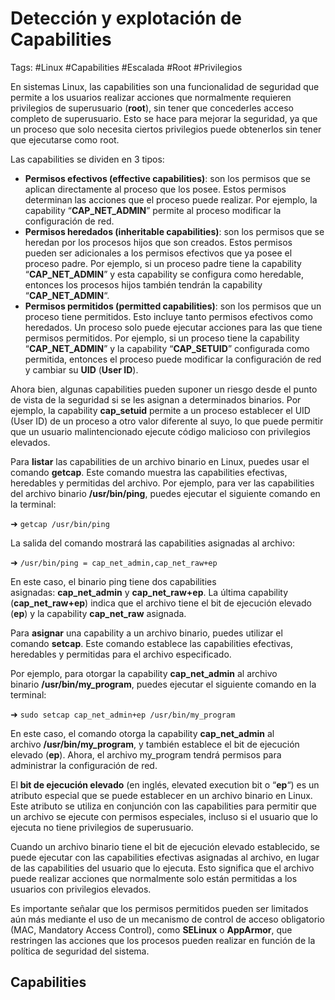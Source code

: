 # Detección y explotación de Capabilities

Tags: #Linux #Capabilities  #Escalada #Root #Privilegios 

En sistemas Linux, las capabilities son una funcionalidad de seguridad que permite a los usuarios realizar acciones que normalmente requieren privilegios de superusuario (**root**), sin tener que concederles acceso completo de superusuario. Esto se hace para mejorar la seguridad, ya que un proceso que solo necesita ciertos privilegios puede obtenerlos sin tener que ejecutarse como root.

Las capabilities se dividen en 3 tipos:

- **Permisos efectivos (effective capabilities)**: son los permisos que se aplican directamente al proceso que los posee. Estos permisos determinan las acciones que el proceso puede realizar. Por ejemplo, la capability “**CAP_NET_ADMIN**” permite al proceso modificar la configuración de red.
- **Permisos heredados (inheritable capabilities)**: son los permisos que se heredan por los procesos hijos que son creados. Estos permisos pueden ser adicionales a los permisos efectivos que ya posee el proceso padre. Por ejemplo, si un proceso padre tiene la capability “**CAP_NET_ADMIN**” y esta capability se configura como heredable, entonces los procesos hijos también tendrán la capability “**CAP_NET_ADMIN**“.
- **Permisos permitidos (permitted capabilities)**: son los permisos que un proceso tiene permitidos. Esto incluye tanto permisos efectivos como heredados. Un proceso solo puede ejecutar acciones para las que tiene permisos permitidos. Por ejemplo, si un proceso tiene la capability “**CAP_NET_ADMIN**” y la capability “**CAP_SETUID**” configurada como permitida, entonces el proceso puede modificar la configuración de red y cambiar su **UID** (**User ID**).

Ahora bien, algunas capabilities pueden suponer un riesgo desde el punto de vista de la seguridad si se les asignan a determinados binarios. Por ejemplo, la capability **cap_setuid** permite a un proceso establecer el UID (User ID) de un proceso a otro valor diferente al suyo, lo que puede permitir que un usuario malintencionado ejecute código malicioso con privilegios elevados.

Para **listar** las capabilities de un archivo binario en Linux, puedes usar el comando **getcap**. Este comando muestra las capabilities efectivas, heredables y permitidas del archivo. Por ejemplo, para ver las capabilities del archivo binario **/usr/bin/ping**, puedes ejecutar el siguiente comando en la terminal:

➜ `getcap /usr/bin/ping`

La salida del comando mostrará las capabilities asignadas al archivo:

➜ `/usr/bin/ping = cap_net_admin,cap_net_raw+ep`

En este caso, el binario ping tiene dos capabilities asignadas: **cap_net_admin** y **cap_net_raw+ep**. La última capability (**cap_net_raw+ep**) indica que el archivo tiene el bit de ejecución elevado (**ep**) y la capability **cap_net_raw** asignada.

Para **asignar** una capability a un archivo binario, puedes utilizar el comando **setcap**. Este comando establece las capabilities efectivas, heredables y permitidas para el archivo especificado.

Por ejemplo, para otorgar la capability **cap_net_admin** al archivo binario **/usr/bin/my_program**, puedes ejecutar el siguiente comando en la terminal:

➜ `sudo setcap cap_net_admin+ep /usr/bin/my_program`

En este caso, el comando otorga la capability **cap_net_admin** al archivo **/usr/bin/my_program**, y también establece el bit de ejecución elevado (**ep**). Ahora, el archivo my_program tendrá permisos para administrar la configuración de red.

El **bit de ejecución elevado** (en inglés, elevated execution bit o “**ep**“) es un atributo especial que se puede establecer en un archivo binario en Linux. Este atributo se utiliza en conjunción con las capabilities para permitir que un archivo se ejecute con permisos especiales, incluso si el usuario que lo ejecuta no tiene privilegios de superusuario.

Cuando un archivo binario tiene el bit de ejecución elevado establecido, se puede ejecutar con las capabilities efectivas asignadas al archivo, en lugar de las capabilities del usuario que lo ejecuta. Esto significa que el archivo puede realizar acciones que normalmente solo están permitidas a los usuarios con privilegios elevados.

Es importante señalar que los permisos permitidos pueden ser limitados aún más mediante el uso de un mecanismo de control de acceso obligatorio (MAC, Mandatory Access Control), como **SELinux** o **AppArmor**, que restringen las acciones que los procesos pueden realizar en función de la política de seguridad del sistema.


## Capabilities 

